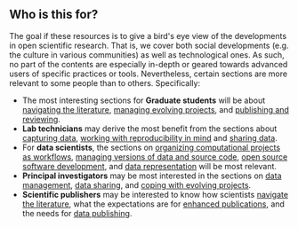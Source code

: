 Who is this for?
----------------
The goal if these resources is to give a bird's eye view of the developments in open scientific research. That is,
we cover both social developments (e.g. the culture in various communities) as well as technological ones. As such,
no part of the contents are especially in-depth or geared towards advanced users of specific practices or tools.
Nevertheless, certain sections are more relevant to some people than to others. Specifically: 

- The most interesting sections for **Graduate students** will be about [navigating the literature](../LITERATURE_STUDY/),
  [managing evolving projects](../VERSIONING/), and [publishing and reviewing](../PUBLISHING/).
- **Lab technicians** may derive the most benefit from the sections about [capturing data](../DATA_CAPTURE/), 
  [working with reproducibility in mind](../REPRODUCIBILITY/) and [sharing data](../DATA_SHARING/).
- For **data scientists**, the sections on [organizing computational projects as workflows](../WORKFLOWS/), 
  [managing versions of data and source code](../VERSIONING/), [open source software development](../SCIENTIFIC_SOFTWARE/),
  and [data representation](../SEMANTICS/) will be most relevant.
- **Principal investigators** may be most interested in the sections on [data management](../DATA_MANAGEMENT/),
  [data sharing](../DATA_SHARING/), and [coping with evolving projects](../VERSIONING/).
- **Scientific publishers** may be interested to know how scientists [navigate the literature](../LITERATURE_STUDY/),
  what the expectations are for [enhanced publications](../PUBLISHING/), and the needs for [data publishing](../DATA_SHARING/).
